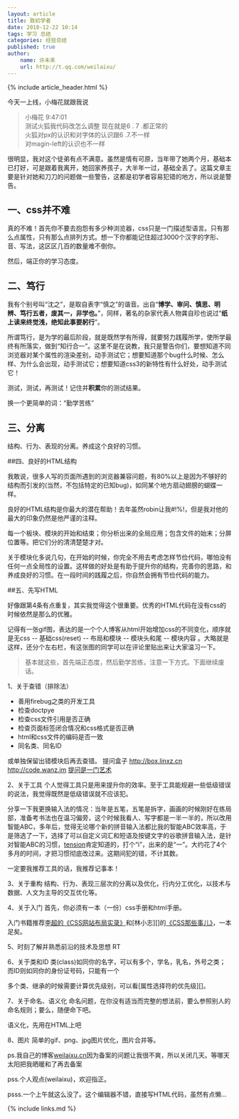 ```yaml
---
layout: article
title: 致初学者
date: 2010-12-22 10:14
tags: 学习 总结
categories: 经验总结
published: true
author: 
    name: 许未来
    url: http://t.qq.com/weilaixu/
---
```


{% include article_header.html %}

今天一上线，小梅花就跟我说

> 小梅花 9:47:01   
> 测试火狐我代码改怎么调整 现在就是6 . 7 .都正常的   
> 火狐对px的认识和对字体的认识跟6 .7.不一样   
> 对magin-left的认识也不一样

很明显，我对这个徒弟有点不满意。虽然是情有可原，当年带了她两个月，基础本已打好，可是跟着我离开，她回家养孩子，大半年一过，基础全丢了。这篇文章主要是针对她和刀刀的问题做一些警告，这都是初学者容易犯错的地方，所以说是警告。

## 一、css并不难

真的不难！首先你不要去抱怨有多少种浏览器，css只是一门描述型语言。只有那么点属性，只有那么点排列方式。想一下你都能记住超过3000个汉字的字形、音、写法，这区区几百的数量难不倒你。

然后，端正你的学习态度。

## 二、笃行

我有个别号叫“沈之”，是取自表字“慎之”的谐音。出自“**博学、审问、慎思、明辨、笃行五者，废其一，非学也。**”，同样，著名的杂家代表人物龚自珍也说过“**纸上读来终觉浅，绝知此事要躬行**”。

所谓笃行，是为学的最后阶段，就是既然学有所得，就要努力践履所学，使所学最终有所落实，做到“知行合一”。这里不是在说教，我只是警告你们，要想知道不同浏览器对某个属性的渲染差别，动手测试它；想要知道那个bug什么时候、怎么样、为什么会出现，动手测试它；想要知道css3的新特性有什么好处，动手测试它！

测试，测试，再测试！记住并**积累**你的测试结果。

换一个更简单的词：“勤学苦练”

## 三、分离

结构、行为、表现的分离。养成这个良好的习惯。

##四、良好的HTML结构

我敢说，很多人写的页面所遇到的浏览器兼容问题，有80%以上是因为不够好的结构而引发的(当然，不包括特定的已知bug)，如同某个地方扇动翅膀的蝴蝶一样。

良好的HTML结构是你最大的潜在帮助！去年虽然robin让我#$!%#$%!，但是我对他的最大的印象仍然是他严谨的注释。

每一个板块、模块的开始和结束；你分析出来的全局应用；包含文件的始末；分屏位置等。把它们分的清清楚楚才对。

关于模块化多说几句，在开始的时候，你完全不用去考虑怎样节俭代码，哪怕没有任何一点全局性的设置。这样做的好处是有助于提升你的结构，完善你的思路，和养成良好的习惯。在一段时间的践履之后，你自然会拥有节俭代码的能力。

##五、先写HTML

好像跟第4条有点重复，其实我觉得这个很重要。优秀的HTML代码在没有css的时候依然是那么的优雅。

记得有一张gif图，表达的是一个个人博客从html开始增加css的不同变化，顺序就是无css -- 基础css(reset) -- 布局和模块 -- 模块头和尾 -- 模块内容 。大略就是这样，还分个左右栏，有这张图的同学可以在评论里贴出来让大家温习一下。

>基本就这些，首先端正态度，然后勤学苦练，注意一下方式。下面继续废话。

1、关于查错（排除法）

- 善用firebug之类的开发工具
- 检查doctpye
- 检查css文件引用是否正确
- 检查页面标签闭合情况和css格式是否正确
- html和css文件的编码是否一致
- 同名类、同名ID

或单独保留出错模块后再去查错。 提问盒子 <http://box.linxz.cn> <http://code.wanz.im> [提问是一门艺术](http://www.pufen.net/other/2010/221/)

2、关于工具
个人觉得工具只是用来提升你的效率。至于工具能规避一些低级错误的说法，我觉得既然是低级错误就不应该犯。

分享一下我更换输入法的情况：当年是五笔，五笔是拆字，画画的时候刚好在练局部，准备考书法也在温习偏旁，这个时候我看人、写字都是一半一半的，所以改用智能ABC，多年后，觉得无论哪个新的拼音输入法都比我的智能ABC效率高，于是筛选了一下，选择了可以自定义词汇和短语及按键文字的谷歌拼音输入法，是针对智能ABC的习惯，[tension](http://www.elinkhost.com/)肯定知道的，打个“i”，出来的是“一”。大约花了4个多月的时间，才把习惯彻底改过来。这期间犯的错，不计其数。

一定要我推荐工具的话，我推荐记事本！

3、关于重构
结构、行为、表现三层次的分离以及优化，行内分工优化，以技术与数据、人文为主导的交互优化等。

4、关于入门
首先，你必须有一本（一份）css手册和html手册。

入门书籍推荐[李超的《CSS网站布局实录》](http://book.douban.com/subject/1873926/)和[林小志][]的[《CSS那些事儿》](http://book.douban.com/subject/4117497/)，一本足矣。

5、时刻了解并熟悉前沿的技术及思想
RT

6、关于类和ID
类(class)如同你的名字，可以有多个，学名，乳名，外号之类；而ID则如同你的身份证号码，只能有一个

多个类、继承的时候需要计算优先级别，可以看[属性选择符的优先级][]。

7、关于命名、语义化
命名问题，在你没有适当而完整的想法前，要么参照别人的命名规则；要么，随便命下吧。

语义化，先用在HTML上吧

8、图片
简单的gif、png、jpg图片优化，图片合并等。

ps.我自己的博客[weilaixu.cn](http://weilaixu.cn/)因为备案的问题让我很不爽，所以关闭几天。等哪天太阳把我晒暖和了再去备案

pss.个人观点(weilaixu)，欢迎指正。

psss.一个上午就这么没了。这个编辑器不错，直接写HTML代码，虽然有点懒...

{% include links.md %}